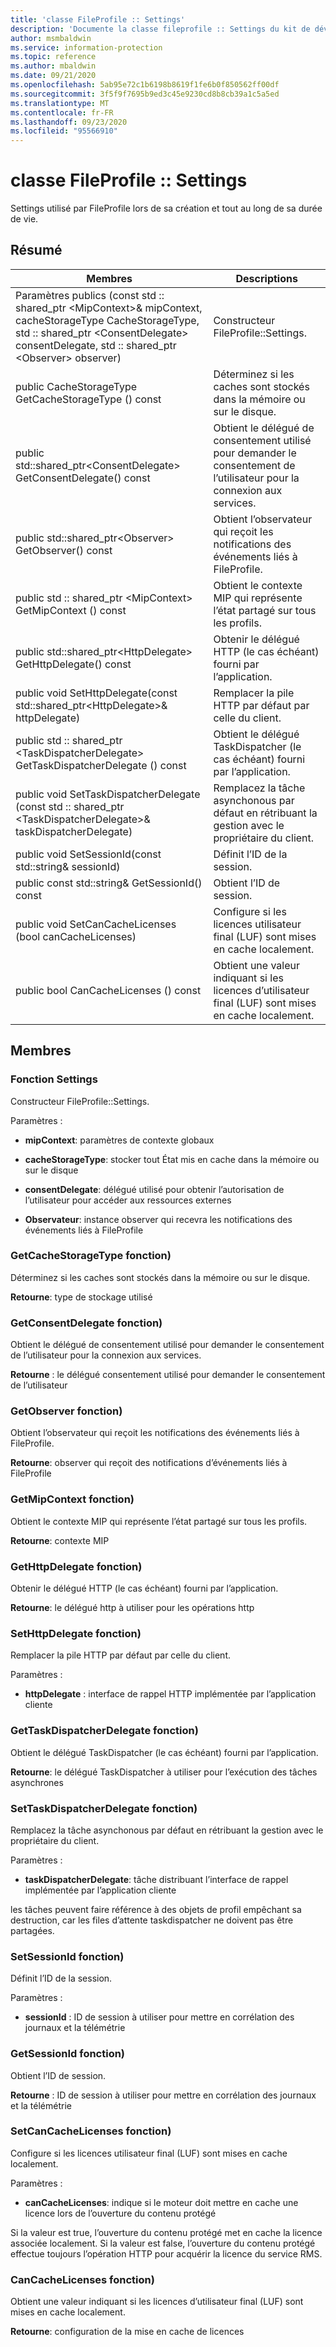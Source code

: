 ```yaml
---
title: 'classe FileProfile :: Settings'
description: 'Documente la classe fileprofile :: Settings du kit de développement logiciel (SDK) Microsoft Information Protection (MIP).'
author: msmbaldwin
ms.service: information-protection
ms.topic: reference
ms.author: mbaldwin
ms.date: 09/21/2020
ms.openlocfilehash: 5ab95e72c1b6198b8619f1fe6b0f850562ff00df
ms.sourcegitcommit: 3f5f9f7695b9ed3c45e9230cd8b8cb39a1c5a5ed
ms.translationtype: MT
ms.contentlocale: fr-FR
ms.lasthandoff: 09/23/2020
ms.locfileid: "95566910"
---
```

# <a name="class-fileprofilesettings"></a>classe FileProfile :: Settings 
Settings utilisé par FileProfile lors de sa création et tout au long de sa durée de vie.
  
## <a name="summary"></a>Résumé
 Membres                        | Descriptions                                
--------------------------------|---------------------------------------------
Paramètres publics (const std :: shared_ptr \<MipContext\>& mipContext, cacheStorageType CacheStorageType, std :: shared_ptr \<ConsentDelegate\> consentDelegate, std :: shared_ptr \<Observer\> observer)  |  Constructeur FileProfile::Settings.
public CacheStorageType GetCacheStorageType () const  |  Déterminez si les caches sont stockés dans la mémoire ou sur le disque.
public std::shared_ptr\<ConsentDelegate\> GetConsentDelegate() const  |  Obtient le délégué de consentement utilisé pour demander le consentement de l’utilisateur pour la connexion aux services.
public std::shared_ptr\<Observer\> GetObserver() const  |  Obtient l’observateur qui reçoit les notifications des événements liés à FileProfile.
public std :: shared_ptr \<MipContext\> GetMipContext () const  |  Obtient le contexte MIP qui représente l’état partagé sur tous les profils.
public std::shared_ptr\<HttpDelegate\> GetHttpDelegate() const  |  Obtenir le délégué HTTP (le cas échéant) fourni par l’application.
public void SetHttpDelegate(const std::shared_ptr\<HttpDelegate\>& httpDelegate)  |  Remplacer la pile HTTP par défaut par celle du client.
public std :: shared_ptr \<TaskDispatcherDelegate\> GetTaskDispatcherDelegate () const  |  Obtient le délégué TaskDispatcher (le cas échéant) fourni par l’application.
public void SetTaskDispatcherDelegate (const std :: shared_ptr \<TaskDispatcherDelegate\>& taskDispatcherDelegate)  |  Remplacez la tâche asynchonous par défaut en rétribuant la gestion avec le propriétaire du client.
public void SetSessionId(const std::string& sessionId)  |  Définit l’ID de la session.
public const std::string& GetSessionId() const  |  Obtient l’ID de session.
public void SetCanCacheLicenses (bool canCacheLicenses)  |  Configure si les licences utilisateur final (LUF) sont mises en cache localement.
public bool CanCacheLicenses () const  |  Obtient une valeur indiquant si les licences d’utilisateur final (LUF) sont mises en cache localement.
  
## <a name="members"></a>Membres
  
### <a name="settings-function"></a>Fonction Settings
Constructeur FileProfile::Settings.

Paramètres :  
* **mipContext**: paramètres de contexte globaux 


* **cacheStorageType**: stocker tout État mis en cache dans la mémoire ou sur le disque 


* **consentDelegate**: délégué utilisé pour obtenir l’autorisation de l’utilisateur pour accéder aux ressources externes 


* **Observateur**: instance observer qui recevra les notifications des événements liés à FileProfile


  
### <a name="getcachestoragetype-function"></a>GetCacheStorageType fonction)
Déterminez si les caches sont stockés dans la mémoire ou sur le disque.

  
**Retourne**: type de stockage utilisé
  
### <a name="getconsentdelegate-function"></a>GetConsentDelegate fonction)
Obtient le délégué de consentement utilisé pour demander le consentement de l’utilisateur pour la connexion aux services.

  
**Retourne** : le délégué consentement utilisé pour demander le consentement de l’utilisateur
  
### <a name="getobserver-function"></a>GetObserver fonction)
Obtient l’observateur qui reçoit les notifications des événements liés à FileProfile.

  
**Retourne**: observer qui reçoit des notifications d’événements liés à FileProfile
  
### <a name="getmipcontext-function"></a>GetMipContext fonction)
Obtient le contexte MIP qui représente l’état partagé sur tous les profils.

  
**Retourne**: contexte MIP
  
### <a name="gethttpdelegate-function"></a>GetHttpDelegate fonction)
Obtenir le délégué HTTP (le cas échéant) fourni par l’application.

  
**Retourne**: le délégué http à utiliser pour les opérations http
  
### <a name="sethttpdelegate-function"></a>SetHttpDelegate fonction)
Remplacer la pile HTTP par défaut par celle du client.

Paramètres :  
* **httpDelegate** : interface de rappel HTTP implémentée par l’application cliente


  
### <a name="gettaskdispatcherdelegate-function"></a>GetTaskDispatcherDelegate fonction)
Obtient le délégué TaskDispatcher (le cas échéant) fourni par l’application.

  
**Retourne**: le délégué TaskDispatcher à utiliser pour l’exécution des tâches asynchrones
  
### <a name="settaskdispatcherdelegate-function"></a>SetTaskDispatcherDelegate fonction)
Remplacez la tâche asynchonous par défaut en rétribuant la gestion avec le propriétaire du client.

Paramètres :  
* **taskDispatcherDelegate**: tâche distribuant l’interface de rappel implémentée par l’application cliente


les tâches peuvent faire référence à des objets de profil empêchant sa destruction, car les files d’attente taskdispatcher ne doivent pas être partagées.
  
### <a name="setsessionid-function"></a>SetSessionId fonction)
Définit l’ID de la session.

Paramètres :  
* **sessionId** : ID de session à utiliser pour mettre en corrélation des journaux et la télémétrie


  
### <a name="getsessionid-function"></a>GetSessionId fonction)
Obtient l’ID de session.

  
**Retourne** : ID de session à utiliser pour mettre en corrélation des journaux et la télémétrie
  
### <a name="setcancachelicenses-function"></a>SetCanCacheLicenses fonction)
Configure si les licences utilisateur final (LUF) sont mises en cache localement.

Paramètres :  
* **canCacheLicenses**: indique si le moteur doit mettre en cache une licence lors de l’ouverture du contenu protégé


Si la valeur est true, l’ouverture du contenu protégé met en cache la licence associée localement. Si la valeur est false, l’ouverture du contenu protégé effectue toujours l’opération HTTP pour acquérir la licence du service RMS.
  
### <a name="cancachelicenses-function"></a>CanCacheLicenses fonction)
Obtient une valeur indiquant si les licences d’utilisateur final (LUF) sont mises en cache localement.

  
**Retourne**: configuration de la mise en cache de licences